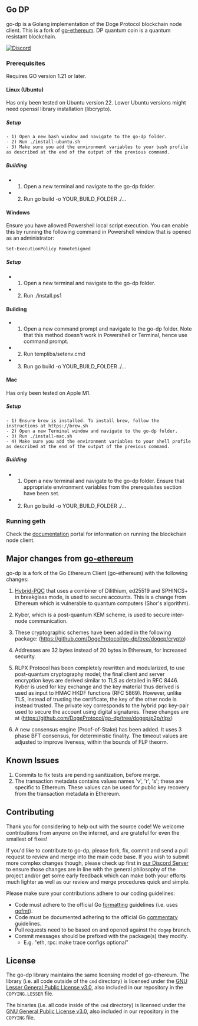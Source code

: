 ## Go DP

go-dp is a Golang implementation of the Doge Protocol blockchain node client. This is a fork of [go-ethereum](https://github.com/ethereum/go-ethereum). DP quantum coin is a quantum resistant blockchain.

[![Discord](https://img.shields.io/badge/discord-join%20chat-blue.svg)](https://discord.gg/bbbMPyzJTM)

### Prerequisites

Requires GO version 1.21 or later.

#### Linux (Ubuntu)

Has only been tested on Ubuntu version 22. Lower Ubuntu versions might need openssl library installation (libcrypto).

##### Setup
```
- 1) Open a new bash window and navigate to the go-dp folder.
- 2) Run ./install-ubuntu.sh
- 3) Make sure you add the environment variables to your bash profile as described at the end of the output of the previous command.
```

##### Building
- 1) Open a new terminal and navigate to the go-dp folder.
- 2) Run go build -o YOUR_BUILD_FOLDER ./...

#### Windows
Ensure you have allowed Powershell local script execution. You can enable this by running the following command in Powershell window that is opened as an administrator:

```
Set-ExecutionPolicy RemoteSigned
```

##### Setup 
- 1) Open a new terminal and navigate to the go-dp folder.
- 2) Run ./install.ps1
 
#### Building     

- 1) Open a new command prompt and navigate to the go-dp folder. Note that this method doesn't work in Powershell or Terminal, hence use command prompt.
- 2) Run templibs/setenv.cmd 
- 3) Run go build -o YOUR_BUILD_FOLDER ./...

#### Mac

Has only been tested on Apple M1.

##### Setup
```
- 1) Ensure brew is installed. To install brew, follow the instructions at https://brew.sh
- 2) Open a new Terminal window and navigate to the go-dp folder.
- 3) Run ./install-mac.sh
- 4) Make sure you add the environment variables to your shell profile as described at the end of the output of the previous command.
```

##### Building
- 1) Open a new terminal and navigate to the go-dp folder. Ensure that appropriate environment variables from the prerequisites section have been set.
- 2) Run go build -o YOUR_BUILD_FOLDER ./...

### Running geth
Check the [documentation](https://dpdocs.org) portal for information on running the blockchain node client.

## Major changes from [go-ethereum](https://github.com/ethereum/go-ethereum)

go-dp is a fork of the Go Ethereum Client (go-ethereum) with the following changes:

1) [Hybrid-PQC](https://github.com/DogeProtocol/hybrid-pqc) that uses a combiner of Dilithium, ed25519 and SPHINCS+ in breakglass mode, is used to secure accounts. This is a change from Ethereum which is vulnerable to quantum computers (Shor's algorithm).

2) Kyber, which is a post-quantum KEM scheme, is used to secure inter-node communication.

3) These cryptographic schemes have been added in the following package:
   (https://github.com/DogeProtocol/go-dp/tree/dogep/crypto)

4) Addresses are 32 bytes instead of 20 bytes in Ethereum, for increased security.

5) RLPX Protocol has been completely rewritten and modularized, to use post-quantum cryptography model; the final client and server encryption keys 
are derived similar to TLS as detailed in RFC 8446. Kyber is used for key exchange and the key material thus derived 
is used as input to HMAC HKDF functions (RFC 5869). However, unlike TLS, instead of trusting the certificate, 
the key of the other node is instead trusted. The private key corresponds to the hybrid pqc key-pair used to secure the account 
using digital signatures. These changes are at (https://github.com/DogeProtocol/go-dp/tree/dogep/p2p/rlpx)

6) A new consensus engine (Proof-of-Stake) has been added.  It uses 3 phase BFT consensus, for deterministic finality. The timeout values are adjusted to improve liveness, within the bounds of FLP theorm.

## Known Issues

1) Commits to fix tests are pending sanitization, before merge.
2) The transaction metadata contains values names 'v', 'r', 's'; these are specific to Ethereum.
These values can be used for public key recovery from the transaction metadata in Ethereum. 

## Contributing

Thank you for considering to help out with the source code! We welcome contributions
from anyone on the internet, and are grateful for even the smallest of fixes!

If you'd like to contribute to go-dp, please fork, fix, commit and send a pull request
 to review and merge into the main code base. If you wish to submit
more complex changes though, please check up first in [our Discord Server](https://discord.gg/bbbMPyzJTM)
to ensure those changes are in line with the general philosophy of the project and/or get
some early feedback which can make both your efforts much lighter as well as our review
and merge procedures quick and simple.

Please make sure your contributions adhere to our coding guidelines:

 * Code must adhere to the official Go [formatting](https://golang.org/doc/effective_go.html#formatting)
   guidelines (i.e. uses [gofmt](https://golang.org/cmd/gofmt/)).
 * Code must be documented adhering to the official Go [commentary](https://golang.org/doc/effective_go.html#commentary)
   guidelines.
 * Pull requests need to be based on and opened against the `dogep` branch.
 * Commit messages should be prefixed with the package(s) they modify.
   * E.g. "eth, rpc: make trace configs optional"

## License
The go-dp library maintains the same licensing model of go-ethereum. The library (i.e. all code outside of the `cmd` directory) is licensed under the
[GNU Lesser General Public License v3.0](https://www.gnu.org/licenses/lgpl-3.0.en.html),
also included in our repository in the `COPYING.LESSER` file.

The binaries (i.e. all code inside of the `cmd` directory) is licensed under the
[GNU General Public License v3.0](https://www.gnu.org/licenses/gpl-3.0.en.html), also
included in our repository in the `COPYING` file.
